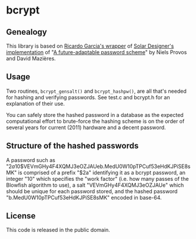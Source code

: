 # bcrypt

## Genealogy

This library is based on [Ricardo Garcia's wrapper](https://github.com/rg3/bcrypt "bcrypt") of [Solar Designer's implementation](http://www.openwall.com/crypt/ "crypt") of "[A future-adaptable password scheme](http://static.usenix.org/event/usenix99/provos/provos.pdf)" by Niels Provos and David Mazières.

## Usage

Two routines, `bcrypt_gensalt()` and `bcrypt_hashpw()`, are all that's needed for hashing and verifying passwords.  See test.c and bcrypt.h for an explanation of their use.

You can safely store the hashed password in a database as the expected computational effort to brute-force the hashing scheme is on the order of several years for current (2011) hardware and a decent password.

## Structure of the hashed passwords

A password such as "$2a$10$VEVmGHy4F4XQMJ3eOZJAUeb.MedU0W10pTPCuf53eHdKJPiSE8sMK" is comprised of a prefix "$2a" identifying it as a bcrypt password, an integer "10" which specifies the "work factor" (i.e. how many passes of the Blowfish algorithm to use), a salt "VEVmGHy4F4XQMJ3eOZJAUe" which should be unique for each password stored, and the hashed password "b.MedU0W10pTPCuf53eHdKJPiSE8sMK" encoded in base-64.

## License

This code is released in the public domain.
